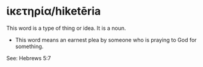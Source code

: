 # ἱκετηρία/hiketēria
This word is a type of thing or idea. It is a noun.
* This word means an earnest plea by someone who is praying to God for something.

See: Hebrews 5:7
